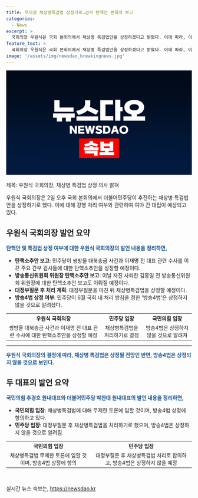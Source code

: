 ```yaml
---
title: 우의장 채상병특검법 상정키로…검사 탄핵안 본회의 보고
categories:
  - News
excerpt: >
  국회의장 우원식은 국회 본회의에서 채상병 특검법안을 상정하겠다고 밝혔다. 이에 따라, 이재명 전 대표 관련 수사를 이끈 주요 간부 검사들에 대한 탄핵소추안 보고와 김홍일 전 방송통신위원회 위원장에 대한 탄핵소추안 보고도 진행될 예정이다. 하지만, 방송4법에 대해서는 상정하지 않을 것으로 알려졌으며, 여야가 합의하지 못한 안건에 대해서는 논의가 예상된다. 
feature_text: >
  국회의장 우원식은 국회 본회의에서 채상병 특검법안을 상정하겠다고 밝혔다. 이에 따라, 이재명 전 대표 관련 수사를 이끈 주요 간부 검사들에 대한 탄핵소추안 보고와 김홍일 전 방송통신위원회 위원장에 대한 탄핵소추안 보고도 진행될 예정이다. 하지만, 방송4법에 대해서는 상정하지 않을 것으로 알려졌으며, 여야가 합의하지 못한 안건에 대해서는 논의가 예상된다. 
image: '/assets/img/newsdao_breakingnews.jpg'
---
```


<p><img src="/assets/img/newsdao_breakingnews.jpg" alt="pcversion 속보" /></p>

<p>제목: 우원식 국회의장, 채상병 특검법 상정 의사 밝혀</p>

<p data-ke-size="size16">우원식 국회의장은 2일 오후 국회 본회의에서 더불어민주당이 추진하는 채상병 특검법안을 상정하기로 했다. 이에 대해 강행 처리 여부와 관련하여 여야 간 대립이 예상되고 있다.</p>

<h2 data-ke-size="size26">우원식 국회의장 발언 요약</h2>

<p data-ke-size="size16"><b><span style="color: #1a5490;">탄핵안 및 특검법 상정 여부에 대한 우원식 국회의장의 발언 내용을 정리하면,</span></b></p>

<ul>
  <li><b>탄핵소추안 보고</b>: 민주당이 쌍방울 대북송금 사건과 이재명 전 대표 관련 수사를 이끈 주요 간부 검사들에 대한 탄핵소추안을 상정할 예정이다.</li>
  <li><b>방송통신위원회 위원장 탄핵소추안 보고</b>: 이날 자진 사퇴한 김홍일 전 방송통신위원회 위원장에 대한 탄핵소추안 보고도 이뤄질 예정이다.</li>
  <li><b>대정부질문 후 처리 계획</b>: 대정부질문을 마친 뒤 채상병특검법을 상정할 예정이다.</li>
  <li><b>방송4법 상정 여부</b>: 민주당이 6월 국회 내 처리 방침을 정한 '방송4법'은 상정하지 않을 것으로 알려졌다.</li>
</ul>

<table>
  <tr>
    <td style="text-align: center; height: 17px;"><b>우원식 국회의장</b></td>
    <td style="text-align: center; height: 17px;"><b>민주당 입장</b></td>
    <td style="text-align: center; height: 17px;"><b>국민의힘 입장</b></td>
  </tr>
  <tr>
    <td style="text-align: center; height: 17px;">쌍방울 대북송금 사건과 이재명 전 대표 관련 수사에 대한 탄핵소추안을 상정할 예정</td>
    <td style="text-align: center; height: 17px;">채상병특검법을 처리하기로 결정</td>
    <td style="text-align: center; height: 17px;">방송4법은 상정하지 않을 것으로 알려져</td>
  </tr>
</table>

<hr>

<p data-ke-size="size16"><b><span style="color: #1a5490;">우원식 국회의장의 결정에 따라, 채상병 특검법은 상정될 전망인 반면, 방송4법은 상정되지 않을 것으로 보인다.</span></b></p>

<h2 data-ke-size="size26">두 대표의 발언 요약</h2>

<p data-ke-size="size16"><b><span style="color: #1a5490;">국민의힘 추경호 원내대표와 더불어민주당 박찬대 원내대표의 발언 내용을 정리하면,</span></b></p>

<ul>
  <li><b>국민의힘 입장</b>: 채상병특검법에 대해 무제한 토론에 임할 것이며, 방송4법 상정에 항의하고 있다.</li>
  <li><b>민주당 입장</b>: 대정부질문 후 채상병특검법을 처리하기로 했으며, 방송4법은 상정하지 않을 것으로 알려짐.</li>
</ul>

<table>
  <tr>
    <td style="text-align: center; height: 17px;"><b>국민의힘 입장</b></td>
    <td style="text-align: center; height: 17px;"><b>민주당 입장</b></td>
  </tr>
  <tr>
    <td style="text-align: center; height: 17px;">채상병특검법 무제한 토론에 임할 것이며, 방송4법 상정에 항의</td>
    <td style="text-align: center; height: 17px;">대정부질문 후 채상병특검법 처리로 합의하고, 방송4법은 상정하지 않을 예정</td>
  </tr>
</table>

<p data-ke-size="size16">&nbsp;</p>
실시간 뉴스 속보는, <a href="https://newsdao.kr" rel="dofollow">https://newsdao.kr</a>


